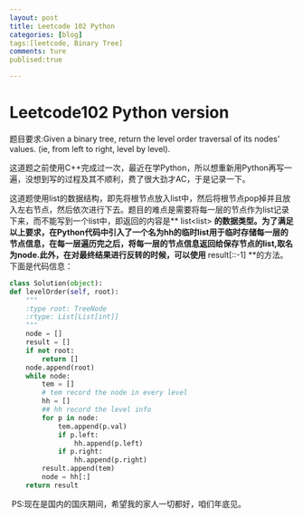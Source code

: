 ```yaml
---
layout: post
title: Leetcode 102 Python
categories: [blog]
tags:[leetcode, Binary Tree]
comments: ture
publised:true

---
```

# Leetcode102 Python version
题目要求:Given a binary tree, return the level order traversal of its nodes' values. (ie, from left to right, level by level).

这道题之前使用C++完成过一次，最近在学Python，所以想重新用Python再写一遍，没想到写的过程及其不顺利，费了很大劲才AC，于是记录一下。

这道题使用list的数据结构，即先将根节点放入list中，然后将根节点pop掉并且放入左右节点，然后依次进行下去。题目的难点是需要将每一层的节点作为list记录下来，而不能写到一个list中，即返回的内容是** list<list<int>> **的数据类型。为了满足以上要求，在Python代码中引入了一个名为hh的临时list用于临时存储每一层的节点信息，在每一层遍历完之后，将每一层的节点信息返回给保存节点的list,取名为node.此外，在对最终结果进行反转的时候，可以使用** result[::-1] **的方法。下面是代码信息：

```python
class Solution(object):
def levelOrder(self, root):
    """
    :type root: TreeNode
    :rtype: List[List[int]]
    """
    node = []
    result = []
    if not root:
        return []
    node.append(root)
    while node:
        tem = []
        # tem record the node in every level
        hh = []
        ## hh record the level info
        for p in node:
            tem.append(p.val)
            if p.left:
                hh.append(p.left)
            if p.right:
                hh.append(p.right)
        result.append(tem)
        node = hh[:]
    return result
```

​       PS:现在是国内的国庆期间，希望我的家人一切都好，咱们年底见。
